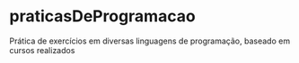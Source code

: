 # praticasDeProgramacao
Prática de exercícios em diversas linguagens de programação, baseado em cursos realizados
